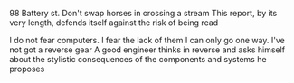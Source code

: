 98 Battery st.
Don't swap horses in crossing a stream
This report, by its very length, defends itself against the risk of being read

I do not fear computers. I fear the lack of them
I can only go one way. I've not got a reverse gear
A good engineer thinks in reverse and asks himself about the stylistic consequences of the components and systems he proposes
